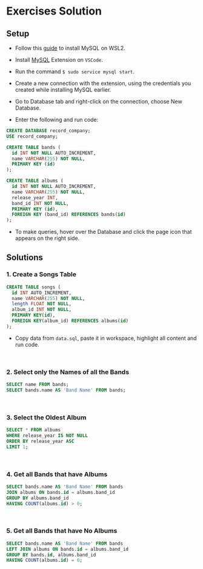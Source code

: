 # Exercises Solution

## Setup

- Follow this [guide](https://docs.microsoft.com/en-us/windows/wsl/tutorials/wsl-database) to install MySQL on WSL2.

- Install  [MySQL](https://marketplace.visualstudio.com/items?itemName=cweijan.vscode-mysql-client2) Extension on `VSCode`.

- Run the command `$ sudo service mysql start`.

- Create a new connection with the extension, using the credentials you created while installing MySQL earlier.

- Go to Database tab and right-click on the connection, choose New Database.

- Enter the following and run code:

```sql
CREATE DATABASE record_company;
USE record_company;

CREATE TABLE bands (
  id INT NOT NULL AUTO_INCREMENT,
  name VARCHAR(255) NOT NULL,
  PRIMARY KEY (id)
);

CREATE TABLE albums (
  id INT NOT NULL AUTO_INCREMENT,
  name VARCHAR(255) NOT NULL,
  release_year INT,
  band_id INT NOT NULL,
  PRIMARY KEY (id),
  FOREIGN KEY (band_id) REFERENCES bands(id)
);
```

- To make queries, hover over the Database and click the page icon that appears on the right side.

## Solutions

### 1. Create a Songs Table

```sql
CREATE TABLE songs (
  id INT AUTO_INCREMENT,
  name VARCHAR(255) NOT NULL,
  length FLOAT NOT NULL,
  album_id INT NOT NULL,
  PRIMARY KEY(id),
  FOREIGN KEY(album_id) REFERENCES albums(id)
);
```

- Copy data from `data.sql`, paste it in workspace, highlight all content and run code.

<br>

### 2. Select only the Names of all the Bands

```sql
SELECT name FROM bands;
SELECT bands.name AS 'Band Name' FROM bands;
```

<br>

### 3. Select the Oldest Album

```sql
SELECT * FROM albums
WHERE release_year IS NOT NULL
ORDER BY release_year ASC 
LIMIT 1;
```

<br>

### 4. Get all Bands that have Albums

```sql
SELECT bands.name AS 'Band Name' FROM bands
JOIN albums ON bands.id = albums.band_id
GROUP BY albums.band_id
HAVING COUNT(albums.id) > 0;
```

<br>

### 5. Get all Bands that have No Albums

```sql
SELECT bands.name AS 'Band Name' FROM bands
LEFT JOIN albums ON bands.id = albums.band_id
GROUP BY bands.id, albums.band_id
HAVING COUNT(albums.id) = 0;
```